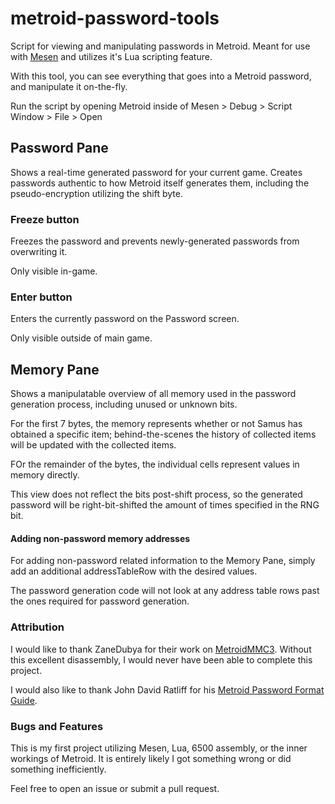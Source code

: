 # metroid-password-tools
Script for viewing and manipulating passwords in Metroid. Meant for use with [Mesen](https://www.mesen.ca/) and utilizes it's Lua scripting feature.

With this tool, you can see everything that goes into a Metroid password, and manipulate it on-the-fly.

Run the script by opening Metroid inside of Mesen > Debug > Script Window > File > Open

## Password Pane
Shows a real-time generated password for your current game. Creates passwords authentic to how Metroid itself generates them, including the pseudo-encryption utilizing the shift byte.

### Freeze button
Freezes the password and prevents newly-generated passwords from overwriting it.

Only visible in-game.

### Enter button
Enters the currently password on the Password screen.

Only visible outside of main game.

## Memory Pane
Shows a manipulatable overview of all memory used in the password generation process, including unused or unknown bits.

For the first 7 bytes, the memory represents whether or not Samus has obtained a specific item; behind-the-scenes the history of collected items will be updated with the collected items.

FOr the remainder of the bytes, the individual cells represent values in memory directly.

This view does not reflect the bits post-shift process, so the generated password will be right-bit-shifted the amount of times specified in the RNG bit.

#### Adding non-password memory addresses
For adding non-password related information to the Memory Pane, simply add an additional addressTableRow with the desired values. 

The password generation code will not look at any address table rows past the ones required for password generation.

### Attribution
I would like to thank ZaneDubya for their work on [MetroidMMC3](https://github.com/ZaneDubya/MetroidMMC3). Without this excellent disassembly, I would never have been able to complete this project. 

I would also like to thank John David Ratliff for his [Metroid Password Format Guide](http://games.technoplaza.net/mpg/password.txt).

### Bugs and Features
This is my first project utilizing Mesen, Lua, 6500 assembly, or the inner workings of Metroid. It is entirely likely I got something wrong or did something inefficiently. 

Feel free to open an issue or submit a pull request.
